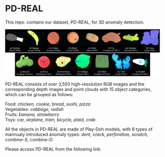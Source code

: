 # PD-REAL
This repo. contains our dataset, PD-REAL, for 3D anomaly detection.

![image text](Overview.png)

PD-REAL consists of over 3,500 high-resolution RGB images and the corresponding depth images and point clouds with 15 object categories, which can be grouped as follows: 

Food: *chicken, cookie, bread, sushi, pizza*     
Vegetables: *cabbage, radish*      
Fruits: *banana, strawberry*     
Toys: *car, airplane, train, bicycle, plaid, crab*        


All the objects in PD-REAL are made of Play-Doh models, with 6 types of mannualy introduced anomaly types: *dent, crack, perforation, scratch, combine-S, combine-D*.

Please access PD-REAL from the following link: 


